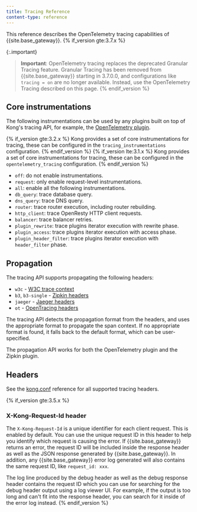 ```yaml
---
title: Tracing Reference
content-type: reference
---
```


This reference describes the OpenTelemetry tracing capabilities of {{site.base_gateway}}.
{% if_version gte:3.7.x %}

{:.important}
> **Important**: OpenTelemetry tracing replaces the deprecated Granular Tracing feature.
Granular Tracing has been removed from {{site.base_gateway}} starting in 3.7.0.0,
and configurations like `tracing = on` are no longer available. Instead, use the
OpenTelemetry Tracing described on this page.
{% endif_version %}

## Core instrumentations

The following instrumentations can be used by any plugins built on top of Kong's tracing API, for example, 
the [OpenTelemetry plugin](/hub/kong-inc/opentelemetry/).

{% if_version gte:3.2.x %}
Kong provides a set of core instrumentations for tracing, these can be configured in the `tracing_instrumentations` configuration.
{% endif_version %}
{% if_version lte:3.1.x %}
Kong provides a set of core instrumentations for tracing, these can be configured in the `opentelemetry_tracing` configuration.
{% endif_version %}

- `off`: do not enable instrumentations.
- `request`: only enable request-level instrumentations.
- `all`: enable all the following instrumentations.
- `db_query`: trace database query.
- `dns_query`: trace DNS query.
- `router`: trace router execution, including router rebuilding.
- `http_client`: trace OpenResty HTTP client requests.
- `balancer`: trace balancer retries.
- `plugin_rewrite`: trace plugins iterator execution with rewrite phase.
- `plugin_access`: trace plugins iterator execution with access phase.
- `plugin_header_filter`: trace plugins iterator execution with `header_filter` phase.

## Propagation

The tracing API supports propagating the following headers:
- `w3c` - [W3C trace context](https://www.w3.org/TR/trace-context/)
- `b3`, `b3-single` - [Zipkin headers](https://github.com/openzipkin/b3-propagation)
- `jaeger` - [Jaeger headers](https://www.jaegertracing.io/docs/client-libraries/#propagation-format)
- `ot` - [OpenTracing headers](https://github.com/opentracing/specification/blob/master/rfc/trace_identifiers.md)

The tracing API detects the propagation format from the headers, and uses the appropriate format to propagate the span context.
If no appropriate format is found, it falls back to the default format, which can be user-specified.

The propagation API works for both the OpenTelemetry plugin and the Zipkin plugin.

## Headers

See the [kong.conf](/gateway/latest/reference/configuration/#headers) reference for all supported tracing headers.

{% if_version gte:3.5.x %}
### X-Kong-Request-Id header

The `X-Kong-Request-Id` is a unique identifier for each client request. This is enabled by default. You can use the unique request ID in this header to help you identify which request is causing the error. If {{site.base_gateway}} returns an error, the request ID will be included inside the response header as well as the JSON response generated by {{site.base_gateway}}. In addition, any {{site.base_gateway}} error log generated will also contains the same request ID, like `request_id: xxx`.

The log line produced by the debug header as well as the debug response header contains the request ID which you can use for searching for the debug header output using a log viewer UI. For example, if the output is too long and can't fit into the response header, you can search for it inside of the error log instead.
{% endif_version %}
